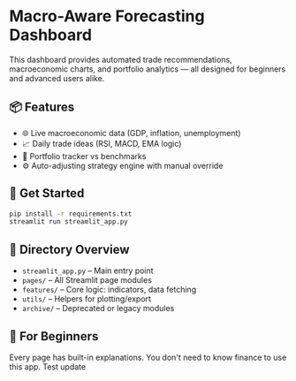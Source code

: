 # Macro-Aware Forecasting Dashboard

This dashboard provides automated trade recommendations, macroeconomic charts, and portfolio analytics — all designed for beginners and advanced users alike.

## 📦 Features
- 🌐 Live macroeconomic data (GDP, inflation, unemployment)
- 📈 Daily trade ideas (RSI, MACD, EMA logic)
- 💼 Portfolio tracker vs benchmarks
- ⚙️ Auto-adjusting strategy engine with manual override

## 🚀 Get Started
```bash
pip install -r requirements.txt
streamlit run streamlit_app.py
```

## 📁 Directory Overview
- `streamlit_app.py` – Main entry point
- `pages/` – All Streamlit page modules
- `features/` – Core logic: indicators, data fetching
- `utils/` – Helpers for plotting/export
- `archive/` – Deprecated or legacy modules

## 📘 For Beginners
Every page has built-in explanations. You don't need to know finance to use this app.
T e s t   u p d a t e  
 